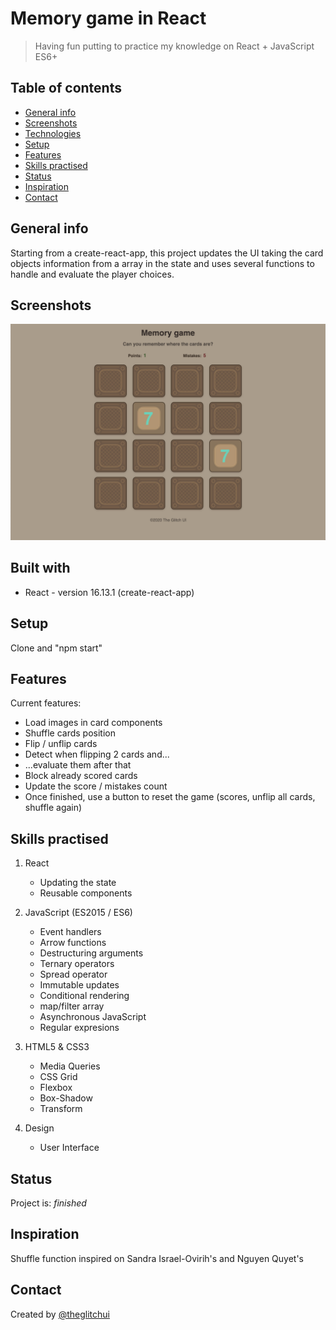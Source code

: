 # Memory game in React

> Having fun putting to practice my knowledge on React + JavaScript ES6+

## Table of contents

- [General info](#general-info)
- [Screenshots](#screenshots)
- [Technologies](#technologies)
- [Setup](#setup)
- [Features](#features)
- [Skills practised](#skills)
- [Status](#status)
- [Inspiration](#inspiration)
- [Contact](#contact)

## General info

Starting from a create-react-app, this project updates the UI taking the card objects information from a array in the state and uses several functions to handle and evaluate the player choices.

## Screenshots

![Memory Game](./img_memory.jpg)

## Built with

- React - version 16.13.1 (create-react-app)

## Setup

Clone and "npm start"

## Features

Current features:

- Load images in card components
- Shuffle cards position
- Flip / unflip cards
- Detect when flipping 2 cards and...
- ...evaluate them after that
- Block already scored cards
- Update the score / mistakes count
- Once finished, use a button to reset the game (scores, unflip all cards, shuffle again)

## Skills practised

1. React

   - Updating the state
   - Reusable components

2. JavaScript (ES2015 / ES6)

   - Event handlers
   - Arrow functions
   - Destructuring arguments
   - Ternary operators
   - Spread operator
   - Immutable updates
   - Conditional rendering
   - map/filter array
   - Asynchronous JavaScript
   - Regular expresions

3. HTML5 & CSS3

   - Media Queries
   - CSS Grid
   - Flexbox
   - Box-Shadow
   - Transform

4. Design
   - User Interface

## Status

Project is: _finished_

## Inspiration

Shuffle function inspired on Sandra Israel-Ovirih's and Nguyen Quyet's

## Contact

Created by [@theglitchui](https://www./)
